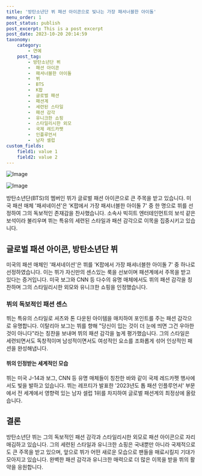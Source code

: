 ```yaml
---
title: '방탄소년단 뷔 패션 아이콘으로 빛나는 가장 패셔너블한 아이돌'
menu_order: 1
post_status: publish
post_excerpt: This is a post excerpt
post_date: 2023-10-20 20:14:59
taxonomy:
    category:
        - 연예
    post_tag:
        - 방탄소년단 뷔
        -  패션 아이콘
        -  패셔너블한 아이돌
        -  뷔
        -  BTS
        -  K팝
        -  글로벌 패션
        -  패션계
        -  세련된 스타일
        -  패션 감각
        -  유니크한 쇼핑
        -  스타일리시한 외모
        -  국제 레드카펫
        -  인플루언서
        -  남자 셀럽
custom_fields:
    field1: value 1
    field2: value 2
---
```


![Image](https://ssl.pstatic.net/mimgnews/image/108/2024/02/07/0003213471_001_20240207065701181.jpg?type=w540)

![Image](https://mimgnews.pstatic.net/image/108/2024/02/07/0003213471_002_20240207065701255.jpg?type=w540)


방탄소년단(BTS)의 멤버인 뷔가 글로벌 패션 아이콘으로 큰 주목을 받고 있습니다. 미국 패션 매체 '패셔네이션'은 'K팝에서 가장 패셔너블한 아이돌 7' 중 한 명으로 뷔를 선정하여 그의 독보적인 존재감을 찬사했습니다. 소속사 빅히트 엔터테인먼트의 보석 같은 보석이라 불리우며 뷔는 특유의 세련된 스타일과 패션 감각으로 이목을 집중시키고 있습니다.

## 글로벌 패션 아이콘, 방탄소년단 뷔
미국의 패션 매체인 '패셔네이션'은 뷔를 'K팝에서 가장 패셔너블한 아이돌 7' 중 하나로 선정하였습니다. 이는 뷔가 자신만의 센스있는 룩을 선보이며 패션계에서 주목을 받고 있다는 증거입니다. 미국 보그와 CNN 등 다수의 유명 매체에서도 뷔의 패션 감각을 칭찬하며 그의 스타일리시한 외모와 유니크한 쇼핑을 인정했습니다.

### 뷔의 독보적인 패션 센스
뷔는 특유의 스타일로 셔츠와 톤 다운된 아이템을 매치하여 포인트를 주는 패션 감각으로 유명합니다. 이탈리아 보그는 뷔를 향해 "당신이 입는 것이 더 눈에 띄면 그건 우아한 것이 아니다"라는 칭찬을 보내며 뷔의 패션 감각을 높게 평가했습니다. 그의 스타일은 세련되면서도 독창적이며 남성적이면서도 여성적인 요소를 조화롭게 섞어 인상적인 패션을 완성해냅니다.

#### 뷔의 인정받는 세계적인 모습
뷔는 미국 J-14과 보그, CNN 등 유명 매체들이 칭찬한 바와 같이 국제 레드카펫 행사에서도 빛을 발하고 있습니다. 뷔는 레프티가 발표한 '2023년도 톱 패션 인플루언서' 부문에서 전 세계에서 영향력 있는 남자 셀럽 1위를 차지하여 글로벌 패션계의 최정상에 올랐습니다.

## 결론
방탄소년단 뷔는 그의 독보적인 패션 감각과 스타일리시한 외모로 패션 아이콘으로 자리매김하고 있습니다. 그의 세련된 스타일과 유니크한 쇼핑은 국내뿐만 아니라 국제적으로도 큰 주목을 받고 있으며, 앞으로 뷔가 어떤 새로운 모습으로 팬들을 매료시킬지 기대가 모아지고 있습니다. 완벽한 패션 감각과 유니크한 매력으로 더 많은 이목을 받을 뷔의 활약을 응원합니다.
